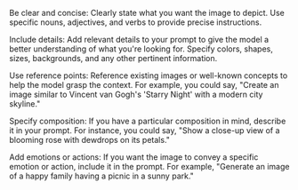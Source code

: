 Be clear and concise: Clearly state what you want the image to depict. Use specific nouns, adjectives, and verbs to provide precise instructions.

Include details: Add relevant details to your prompt to give the model a better understanding of what you're looking for. Specify colors, shapes, sizes, backgrounds, and any other pertinent information.

Use reference points: Reference existing images or well-known concepts to help the model grasp the context. For example, you could say, "Create an image similar to Vincent van Gogh's 'Starry Night' with a modern city skyline."

Specify composition: If you have a particular composition in mind, describe it in your prompt. For instance, you could say, "Show a close-up view of a blooming rose with dewdrops on its petals."

Add emotions or actions: If you want the image to convey a specific emotion or action, include it in the prompt. For example, "Generate an image of a happy family having a picnic in a sunny park."